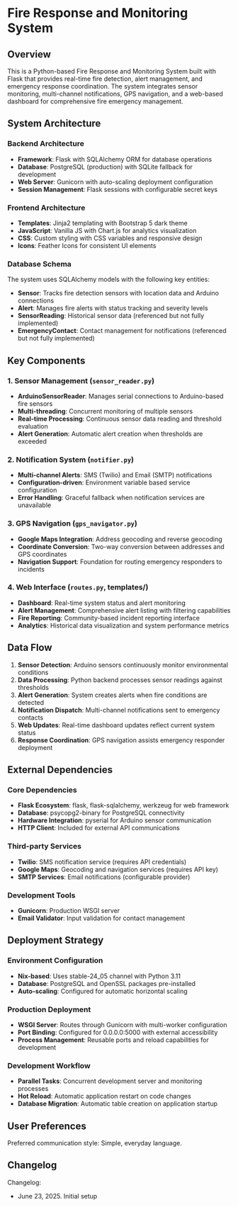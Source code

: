 # Fire Response and Monitoring System

## Overview

This is a Python-based Fire Response and Monitoring System built with Flask that provides real-time fire detection, alert management, and emergency response coordination. The system integrates sensor monitoring, multi-channel notifications, GPS navigation, and a web-based dashboard for comprehensive fire emergency management.

## System Architecture

### Backend Architecture
- **Framework**: Flask with SQLAlchemy ORM for database operations
- **Database**: PostgreSQL (production) with SQLite fallback for development
- **Web Server**: Gunicorn with auto-scaling deployment configuration
- **Session Management**: Flask sessions with configurable secret keys

### Frontend Architecture
- **Templates**: Jinja2 templating with Bootstrap 5 dark theme
- **JavaScript**: Vanilla JS with Chart.js for analytics visualization
- **CSS**: Custom styling with CSS variables and responsive design
- **Icons**: Feather Icons for consistent UI elements

### Database Schema
The system uses SQLAlchemy models with the following key entities:
- **Sensor**: Tracks fire detection sensors with location data and Arduino connections
- **Alert**: Manages fire alerts with status tracking and severity levels
- **SensorReading**: Historical sensor data (referenced but not fully implemented)
- **EmergencyContact**: Contact management for notifications (referenced but not fully implemented)

## Key Components

### 1. Sensor Management (`sensor_reader.py`)
- **ArduinoSensorReader**: Manages serial connections to Arduino-based fire sensors
- **Multi-threading**: Concurrent monitoring of multiple sensors
- **Real-time Processing**: Continuous sensor data reading and threshold evaluation
- **Alert Generation**: Automatic alert creation when thresholds are exceeded

### 2. Notification System (`notifier.py`)
- **Multi-channel Alerts**: SMS (Twilio) and Email (SMTP) notifications
- **Configuration-driven**: Environment variable based service configuration  
- **Error Handling**: Graceful fallback when notification services are unavailable

### 3. GPS Navigation (`gps_navigator.py`)
- **Google Maps Integration**: Address geocoding and reverse geocoding
- **Coordinate Conversion**: Two-way conversion between addresses and GPS coordinates
- **Navigation Support**: Foundation for routing emergency responders to incidents

### 4. Web Interface (`routes.py`, templates/)
- **Dashboard**: Real-time system status and alert monitoring
- **Alert Management**: Comprehensive alert listing with filtering capabilities
- **Fire Reporting**: Community-based incident reporting interface
- **Analytics**: Historical data visualization and system performance metrics

## Data Flow

1. **Sensor Detection**: Arduino sensors continuously monitor environmental conditions
2. **Data Processing**: Python backend processes sensor readings against thresholds
3. **Alert Generation**: System creates alerts when fire conditions are detected
4. **Notification Dispatch**: Multi-channel notifications sent to emergency contacts
5. **Web Updates**: Real-time dashboard updates reflect current system status
6. **Response Coordination**: GPS navigation assists emergency responder deployment

## External Dependencies

### Core Dependencies
- **Flask Ecosystem**: flask, flask-sqlalchemy, werkzeug for web framework
- **Database**: psycopg2-binary for PostgreSQL connectivity
- **Hardware Integration**: pyserial for Arduino sensor communication
- **HTTP Client**: Included for external API communications

### Third-party Services
- **Twilio**: SMS notification service (requires API credentials)
- **Google Maps**: Geocoding and navigation services (requires API key)
- **SMTP Services**: Email notifications (configurable provider)

### Development Tools
- **Gunicorn**: Production WSGI server
- **Email Validator**: Input validation for contact management

## Deployment Strategy

### Environment Configuration
- **Nix-based**: Uses stable-24_05 channel with Python 3.11
- **Database**: PostgreSQL and OpenSSL packages pre-installed
- **Auto-scaling**: Configured for automatic horizontal scaling

### Production Deployment
- **WSGI Server**: Routes through Gunicorn with multi-worker configuration
- **Port Binding**: Configured for 0.0.0.0:5000 with external accessibility
- **Process Management**: Reusable ports and reload capabilities for development

### Development Workflow
- **Parallel Tasks**: Concurrent development server and monitoring processes
- **Hot Reload**: Automatic application restart on code changes
- **Database Migration**: Automatic table creation on application startup

## User Preferences

Preferred communication style: Simple, everyday language.

## Changelog

Changelog:
- June 23, 2025. Initial setup